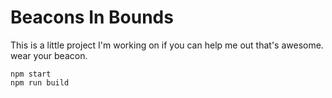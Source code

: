 # Beacons In Bounds

This is a little project I'm working on if you can help me out that's awesome. wear your beacon.

```
npm start
npm run build
```